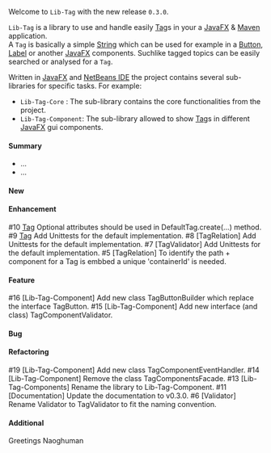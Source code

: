 Welcome to `Lib-Tag` with the new release `0.3.0`.

`Lib-Tag` is a library to use and handle easily [Tag]s in your a [JavaFX] & [Maven] 
application.  
A `Tag` is basically a simple [String] which can be used for example in a [Button], 
[Label] or another [JavaFX] components. Suchlike tagged topics can be easily searched 
or analysed for a `Tag`.

Written in [JavaFX] and [NetBeans IDE] the project contains several sub-libraries 
for specific tasks. For example:
* `Lib-Tag-Core`     : The sub-library contains the core functionalities from the project.
* `Lib-Tag-Component`: The sub-library allowed to show [Tag]s in different [JavaFX] gui components.



#### Summary
* ...
* ...



#### New



#### Enhancement
#10 [Tag] Optional attributes should be used in DefaultTag.create(...) method.
#9  [Tag] Add Unittests for the default implementation.
#8  [TagRelation] Add Unittests for the default implementation.
#7  [TagValidator] Add Unittests for the default implementation.
#5  [TagRelation] To identify the path + component for a Tag is embbed a unique 'containerId' is needed.



#### Feature
#16 [Lib-Tag-Component] Add new class TagButtonBuilder which replace the interface TagButton.
#15 [Lib-Tag-Component] Add new interface (and class) TagComponentValidator.



#### Bug



#### Refactoring
#19 [Lib-Tag-Component] Add new class TagComponentEventHandler.
#14 [Lib-Tag-Component] Remove the class TagComponentsFacade.
#13 [Lib-Tag-Components] Rename the library to Lib-Tag-Component.
#11 [Documentation] Update the documentation to v0.3.0.
#6  [Validator] Rename Validator to TagValidator to fit the naming convention.



#### Additional



Greetings
Naoghuman



[//]: # (Issues which will be integrated in this release)



[//]: # (Links)
[Button]:https://docs.oracle.com/javase/8/javafx/api/javafx/scene/control/Button.html
[JavaFX]:http://docs.oracle.com/javase/8/javase-clienttechnologies.htm
[Label]:https://docs.oracle.com/javase/8/javafx/api/javafx/scene/control/Label.html
[Maven]:http://maven.apache.org/
[NetBeans IDE]:https://netbeans.org/
[String]:https://docs.oracle.com/javase/8/docs/api/java/lang/String.html
[Tag]:https://github.com/Naoghuman/lib-tag/blob/master/lib-tag-core/src/main/java/com/github/naoghuman/lib/tag/core/Tag.java
